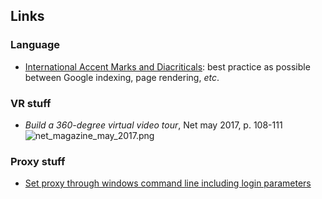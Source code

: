 ## Links

### Language
* [International Accent Marks and Diacriticals](http://www.starr.net/is/type/htmlcodes.html): best practice as possible between Google indexing, page rendering, _etc_.

### VR stuff
* _Build a 360-degree virtual video tour_, Net may 2017, p. 108-111
![net_magazine_may_2017.png](https://bitbucket.org/repo/z88jp6x/images/3733532389-net_magazine_may_2017.png)

### Proxy stuff
* [Set proxy through windows command line including login parameters](https://stackoverflow.com/questions/26992886/set-proxy-through-windows-command-line-including-login-parameters)